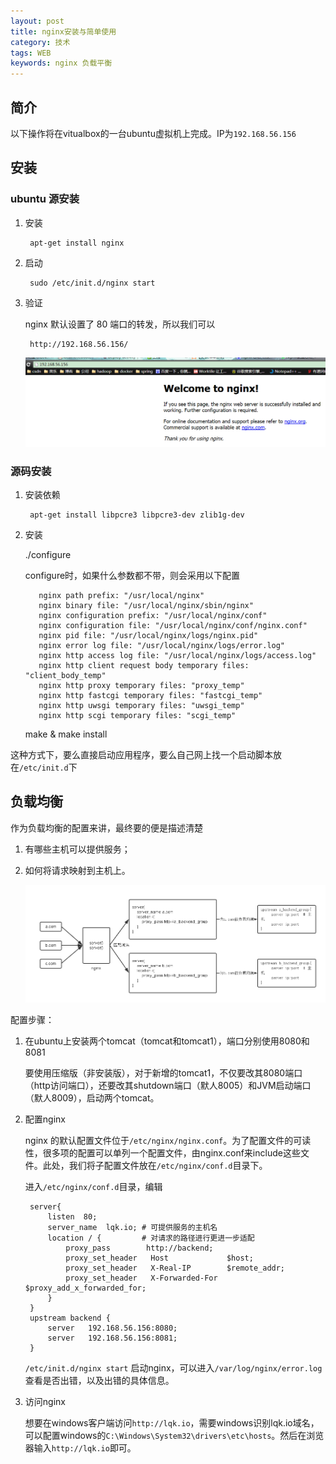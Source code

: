 ```yaml
---
layout: post
title: nginx安装与简单使用
category: 技术
tags: WEB
keywords: nginx 负载平衡
---
```


## 简介 

以下操作将在vitualbox的一台ubuntu虚拟机上完成。IP为`192.168.56.156`

## 安装 ##

### ubuntu 源安装

1. 安装
 
        apt-get install nginx
 
2. 启动
 
        sudo /etc/init.d/nginx start
 
3. 验证

    nginx 默认设置了 80 端口的转发，所以我们可以
 
        http://192.168.56.156/
    
    ![Alt text](/public/upload/nginx.png)
    
### 源码安装

1. 安装依赖

        apt-get install libpcre3 libpcre3-dev zlib1g-dev
        
2. 安装

    ./configure
    
    configure时，如果什么参数都不带，则会采用以下配置
    
          nginx path prefix: "/usr/local/nginx"
          nginx binary file: "/usr/local/nginx/sbin/nginx"
          nginx configuration prefix: "/usr/local/nginx/conf"
          nginx configuration file: "/usr/local/nginx/conf/nginx.conf"
          nginx pid file: "/usr/local/nginx/logs/nginx.pid"
          nginx error log file: "/usr/local/nginx/logs/error.log"
          nginx http access log file: "/usr/local/nginx/logs/access.log"
          nginx http client request body temporary files: "client_body_temp"
          nginx http proxy temporary files: "proxy_temp"
          nginx http fastcgi temporary files: "fastcgi_temp"
          nginx http uwsgi temporary files: "uwsgi_temp"
          nginx http scgi temporary files: "scgi_temp"

    make & make install
    
这种方式下，要么直接启动应用程序，要么自己网上找一个启动脚本放在`/etc/init.d`下

## 负载均衡 ##

作为负载均衡的配置来讲，最终要的便是描述清楚

1. 有哪些主机可以提供服务；
2. 如何将请求映射到主机上。

    ![Alt text](/public/upload/nginx_forward.png)


配置步骤：

1. 在ubuntu上安装两个tomcat（tomcat和tomcat1），端口分别使用8080和8081
    
    要使用压缩版（非安装版），对于新增的tomcat1，不仅要改其8080端口（http访问端口），还要改其shutdown端口（默人8005）和JVM启动端口（默人8009），启动两个tomcat。

2. 配置nginx

    nginx 的默认配置文件位于`/etc/nginx/nginx.conf`。为了配置文件的可读性，很多项的配置可以单列一个配置文件，由nginx.conf来include这些文件。此处，我们将子配置文件放在`/etc/nginx/conf.d`目录下。

    进入`/etc/nginx/conf.d`目录，编辑

        server{    
        	listen  80;
        	server_name  lqk.io; # 可提供服务的主机名
        	location / {         # 对请求的路径进行更进一步适配
        		proxy_pass        http://backend;
        		proxy_set_header   Host             $host;
        		proxy_set_header   X-Real-IP        $remote_addr;
        		proxy_set_header   X-Forwarded-For  $proxy_add_x_forwarded_for;
        	}
        }
        upstream backend {
        	server   192.168.56.156:8080;
        	server   192.168.56.156:8081;
        }

    `/etc/init.d/nginx start` 启动nginx，可以进入`/var/log/nginx/error.log`查看是否出错，以及出错的具体信息。

3. 访问nginx

    想要在windows客户端访问`http://lqk.io`，需要windows识别lqk.io域名，可以配置windows的`C:\Windows\System32\drivers\etc\hosts`。然后在浏览器输入`http://lqk.io`即可。